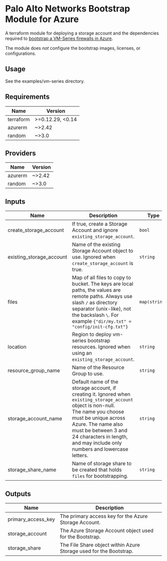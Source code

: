 # Palo Alto Networks Bootstrap Module for Azure

A terraform module for deploying a storage account and the dependencies required
to [bootstrap a VM-Series firewalls in Azure](https://docs.paloaltonetworks.com/vm-series/9-1/vm-series-deployment/bootstrap-the-vm-series-firewall/bootstrap-the-vm-series-firewall-in-azure.html#idd51f75b8-e579-44d6-a809-2fafcfe4b3b6).

The module does *not* configure the bootstrap images, licenses, or configurations.

## Usage

See the examples/vm-series directory.

<!-- BEGINNING OF PRE-COMMIT-TERRAFORM DOCS HOOK -->
## Requirements

| Name | Version |
|------|---------|
| terraform | >=0.12.29, <0.14 |
| azurerm | ~>2.42 |
| random | ~>3.0 |

## Providers

| Name | Version |
|------|---------|
| azurerm | ~>2.42 |
| random | ~>3.0 |

## Inputs

| Name | Description | Type | Default | Required |
|------|-------------|------|---------|:--------:|
| create\_storage\_account | If true, create a Storage Account and ignore `existing_storage_account`. | `bool` | `true` | no |
| existing\_storage\_account | Name of the existing Storage Account object to use. Ignored when `create_storage_account` is true. | `string` | `null` | no |
| files | Map of all files to copy to bucket. The keys are local paths, the values are remote paths. Always use slash `/` as directory separator (unix-like), not the backslash `\`. For example `{"dir/my.txt" = "config/init-cfg.txt"}` | `map(string)` | `{}` | no |
| location | Region to deploy vm-series bootstrap resources. Ignored when using an `existing_storage_account`. | `string` | `null` | no |
| resource\_group\_name | Name of the Resource Group to use. | `string` | n/a | yes |
| storage\_account\_name | Default name of the storage account, if creating it. Ignored when `existing_storage_account` object is non-null.<br>The name you choose must be unique across Azure. The name also must be between 3 and 24 characters in length, and may include only numbers and lowercase letters. | `string` | `"pantfstorage"` | no |
| storage\_share\_name | Name of storage share to be created that holds `files` for bootstrapping. | `string` | `"bootstrapshare"` | no |

## Outputs

| Name | Description |
|------|-------------|
| primary\_access\_key | The primary access key for the Azure Storage Account. |
| storage\_account | The Azure Storage Account object used for the Bootstrap. |
| storage\_share | The File Share object within Azure Storage used for the Bootstrap. |

<!-- END OF PRE-COMMIT-TERRAFORM DOCS HOOK -->
